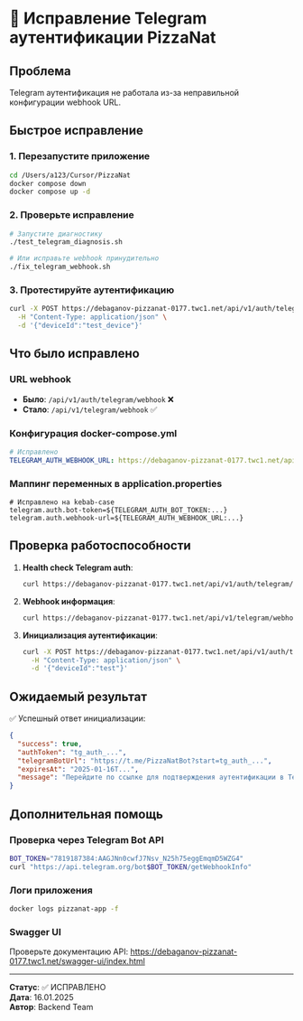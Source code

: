# 🔧 Исправление Telegram аутентификации PizzaNat

## Проблема
Telegram аутентификация не работала из-за неправильной конфигурации webhook URL.

## Быстрое исправление

### 1. Перезапустите приложение
```bash
cd /Users/a123/Cursor/PizzaNat
docker compose down
docker compose up -d
```

### 2. Проверьте исправление
```bash
# Запустите диагностику
./test_telegram_diagnosis.sh

# Или исправьте webhook принудительно
./fix_telegram_webhook.sh
```

### 3. Протестируйте аутентификацию
```bash
curl -X POST https://debaganov-pizzanat-0177.twc1.net/api/v1/auth/telegram/init \
  -H "Content-Type: application/json" \
  -d '{"deviceId":"test_device"}'
```

## Что было исправлено

### URL webhook
- **Было**: `/api/v1/auth/telegram/webhook` ❌
- **Стало**: `/api/v1/telegram/webhook` ✅

### Конфигурация docker-compose.yml
```yaml
# Исправлено
TELEGRAM_AUTH_WEBHOOK_URL: https://debaganov-pizzanat-0177.twc1.net/api/v1/telegram/webhook
```

### Маппинг переменных в application.properties
```properties
# Исправлено на kebab-case
telegram.auth.bot-token=${TELEGRAM_AUTH_BOT_TOKEN:...}
telegram.auth.webhook-url=${TELEGRAM_AUTH_WEBHOOK_URL:...}
```

## Проверка работоспособности

1. **Health check Telegram auth**:
   ```bash
   curl https://debaganov-pizzanat-0177.twc1.net/api/v1/auth/telegram/test
   ```

2. **Webhook информация**:
   ```bash
   curl https://debaganov-pizzanat-0177.twc1.net/api/v1/telegram/webhook/info
   ```

3. **Инициализация аутентификации**:
   ```bash
   curl -X POST https://debaganov-pizzanat-0177.twc1.net/api/v1/auth/telegram/init \
     -H "Content-Type: application/json" \
     -d '{"deviceId":"test"}'
   ```

## Ожидаемый результат

✅ Успешный ответ инициализации:
```json
{
  "success": true,
  "authToken": "tg_auth_...",
  "telegramBotUrl": "https://t.me/PizzaNatBot?start=tg_auth_...",
  "expiresAt": "2025-01-16T...",
  "message": "Перейдите по ссылке для подтверждения аутентификации в Telegram"
}
```

## Дополнительная помощь

### Проверка через Telegram Bot API
```bash
BOT_TOKEN="7819187384:AAGJNn0cwfJ7Nsv_N25h75eggEmqmD5WZG4"
curl "https://api.telegram.org/bot$BOT_TOKEN/getWebhookInfo"
```

### Логи приложения
```bash
docker logs pizzanat-app -f
```

### Swagger UI
Проверьте документацию API: https://debaganov-pizzanat-0177.twc1.net/swagger-ui/index.html

---

**Статус**: ✅ ИСПРАВЛЕНО  
**Дата**: 16.01.2025  
**Автор**: Backend Team 